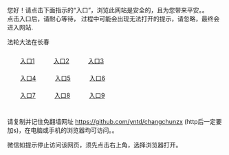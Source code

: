 您好！请点击下面指示的“入口”，浏览此网站是安全的，且为您带来平安。。 <br/>
点击入口后，请耐心等待， 过程中可能会出现无法打开的提示，请忽略，最终会进入网站. </br>

法轮大法在长春<br/>
<div style="padding:10px"><a style="margin:20px" target="_blank" href="https://d27cphn1iyp3ys.cloudfront.net/2Qpsp?dkpez" id="ccLink1" rel="nofollow">入口1</a> <a target="_blank" style="margin:20px" href="https://d2748ee9pxc6g2.cloudfront.net/2Qpsp?gxmjm" id="ccLink2" rel="nofollow">入口2</a> <a style="margin:20px" target="_blank" href="https://d1f4vsvx4ab45c.cloudfront.net/2Qpsp?kebacdk" id="ccLink3" rel="nofollow">入口3</a></div>

<div style="padding:10px" ><a style="margin:20px" target="_blank" href="https://d27cphn1iyp3ys.cloudfront.net/2Qpsp?dkpez" id="ccLink4" rel="nofollow">入口4</a> <a style="margin:20px" href="https://d2748ee9pxc6g2.cloudfront.net/2Qpsp?gxmjm" target="_blank" id="ccLink5" rel="nofollow">入口5</a> <a style="margin:20px" href="https://d1f4vsvx4ab45c.cloudfront.net/2Qpsp?kebacdk" target="_blank" id="ccLink6" rel="nofollow">入口6</a></div>

<div style="padding:10px"><a style="margin:20px" target="_blank" href="https://d27cphn1iyp3ys.cloudfront.net/2Qpsp?dkpez" id="ccLink7" rel="nofollow">入口7</a> <a style="margin:20px" href="https://d2748ee9pxc6g2.cloudfront.net/2Qpsp?gxmjm" target="_blank" id="ccLink8" rel="nofollow">入口8</a> <a style="margin:20px" target="_blank" href="https://d1f4vsvx4ab45c.cloudfront.net/2Qpsp?kebacdk" id="ccLink9" rel="nofollow">入口9</a></div>

<br/>



请复制并记住免翻墙网址 https://github.com/yntd/changchunzx (http后一定要加s)，在电脑或手机的浏览器均可访问。。<br/>

微信如提示停止访问该网页，须先点击右上角，选择浏览器打开。
